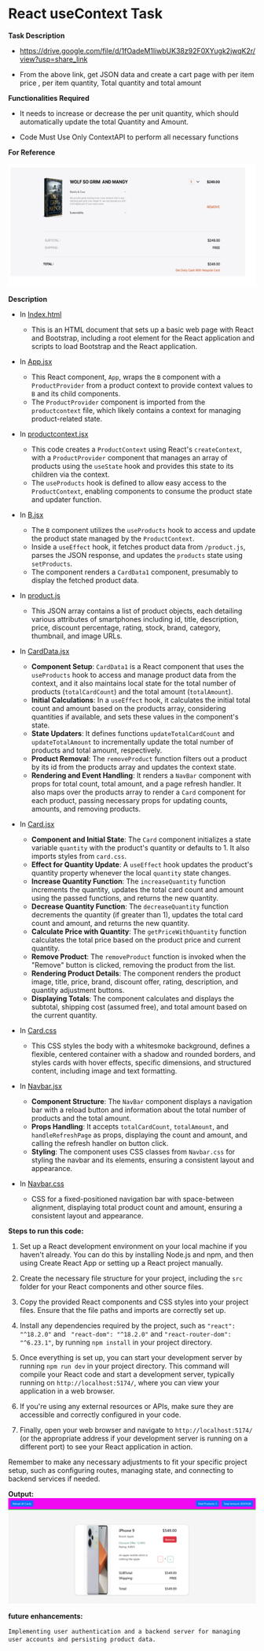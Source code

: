 # React useContext Task

**Task Description**

 - https://drive.google.com/file/d/1fOadeM1liwbUK38z92F0XYugk2jwqK2r/view?usp=share_link

 - From the above link, get JSON data and create a cart page with per item price , per item quantity, Total quantity and total amount

**Functionalities Required**

 - It needs to increase or decrease the per unit quantity, which should automatically update the total Quantity and Amount.

 - Code Must Use Only ContextAPI  to perform all necessary functions
  
**For Reference**

  ![alt text](image.png)

 **Description**
   
   * In [Index.html](./index.html)
      
      - This is an HTML document that sets up a basic web page with React and Bootstrap, including a root element for the React application and scripts to load Bootstrap and the React application.
   
   * In [App.jsx](/src/App.jsx) 
     
      - This React component, `App`, wraps the `B` component with a `ProductProvider` from a product context to provide context values to `B` and its child components.
      - The `ProductProvider` component is imported from the `productcontext` file, which likely contains a context for managing product-related state.

   * In [productcontext.jsx](/src/context/productcontext.jsx)  

      - This code creates a `ProductContext` using React's `createContext`, with a `ProductProvider` component that manages an array of products using the `useState` hook and provides this state to its children via the context.
      - The `useProducts` hook is defined to allow easy access to the `ProductContext`, enabling components to consume the product state and updater function.
    
   * In [B.jsx](/src/components/B.jsx)

      - The `B` component utilizes the `useProducts` hook to access and update the product state managed by the `ProductContext`.
      - Inside a `useEffect` hook, it fetches product data from `/product.js`, parses the JSON response, and updates the `products` state using `setProducts`.
      - The component renders a `CardData1` component, presumably to display the fetched product data.

   * In [product.js](/public/product.js) 

      - This JSON array contains a list of product objects, each detailing various attributes of smartphones including id, title, description, price, discount percentage, rating, stock, brand, category, thumbnail, and image URLs.

   * In [CardData.jsx](/src/components/carddata1.jsx) 

      - **Component Setup**: `CardData1` is a React component that uses the `useProducts` hook to access and manage product data from the context, and it also maintains local state for the total number of products (`totalCardCount`) and the total amount (`totalAmount`).
      - **Initial Calculations**: In a `useEffect` hook, it calculates the initial total count and amount based on the products array, considering quantities if available, and sets these values in the component's state.
      - **State Updaters**: It defines functions `updateTotalCardCount` and `updateTotalAmount` to incrementally update the total number of products and total amount, respectively.
      - **Product Removal**: The `removeProduct` function filters out a product by its id from the products array and updates the context state.
      - **Rendering and Event Handling**: It renders a `NavBar` component with props for total count, total amount, and a page refresh handler. It also maps over the products array to render a `Card` component for each product, passing necessary props for updating counts, amounts, and removing products.

   * In [Card.jsx](/src/components/card.jsx) 

      - **Component and Initial State**: The `Card` component initializes a state variable `quantity` with the product's quantity or defaults to 1. It also imports styles from `card.css`.
      - **Effect for Quantity Update**: A `useEffect` hook updates the product's quantity property whenever the local `quantity` state changes.
      - **Increase Quantity Function**: The `increaseQuantity` function increments the quantity, updates the total card count and amount using the passed functions, and returns the new quantity.
      - **Decrease Quantity Function**: The `decreaseQuantity` function decrements the quantity (if greater than 1), updates the total card count and amount, and returns the new quantity.
      - **Calculate Price with Quantity**: The `getPriceWithQuantity` function calculates the total price based on the product price and current quantity.
      - **Remove Product**: The `removeProduct` function is invoked when the "Remove" button is clicked, removing the product from the list.
      - **Rendering Product Details**: The component renders the product image, title, price, brand, discount offer, rating, description, and quantity adjustment buttons.
      - **Displaying Totals**: The component calculates and displays the subtotal, shipping cost (assumed free), and total amount based on the current quantity. 

   * In [Card.css](/src/components/card.css)  

      - This CSS styles the body with a whitesmoke background, defines a flexible, centered container with a shadow and rounded borders, and styles cards with hover effects, specific dimensions, and structured content, including image and text formatting.
       
   * In [Navbar.jsx](/src/components/Navbar.jsx)      

      - **Component Structure**: The `NavBar` component displays a navigation bar with a reload button and information about the total number of products and the total amount.
      - **Props Handling**: It accepts `totalCardCount`, `totalAmount`, and `handleRefreshPage` as props, displaying the count and amount, and calling the refresh handler on button click.
      - **Styling**: The component uses CSS classes from `Navbar.css` for styling the navbar and its elements, ensuring a consistent layout and appearance.

   * In [Navbar.css](/src/components/Navbar.css)    

      - CSS for a fixed-positioned navigation bar with space-between alignment, displaying total product count and amount, ensuring a consistent layout and appearance.

 **Steps to run this code:** 
  
  1. Set up a React development environment on your local machine if you haven't already. You can do this by installing Node.js and npm, and then using Create React App or setting up a React project manually.

  2. Create the necessary file structure for your project, including the `src` folder for your React components and other source files.

  3. Copy the provided React components and CSS styles into your project files. Ensure that the file paths and imports are correctly set up.

  4. Install any dependencies required by the project, such as `"react": "^18.2.0"` and ` "react-dom": "^18.2.0"` and `"react-router-dom": "^6.23.1"`, by running `npm install` in your project directory.

  5. Once everything is set up, you can start your development server by running `npm run dev` in your project directory. This command will compile your React code and start a development server, typically running on `http://localhost:5174/`, where you can view your application in a web browser.

  6. If you're using any external resources or APIs, make sure they are accessible and correctly configured in your code.

  7. Finally, open your web browser and navigate to `http://localhost:5174/` (or the appropriate address if your development server is running on a different port) to see your React application in action.

 Remember to make any necessary adjustments to fit your specific project setup, such as configuring routes, managing state, and connecting to backend services if needed.

  **Output:**
       ![alt text](image-1.png)

**future enhancements:**
    
    Implementing user authentication and a backend server for managing user accounts and persisting product data.